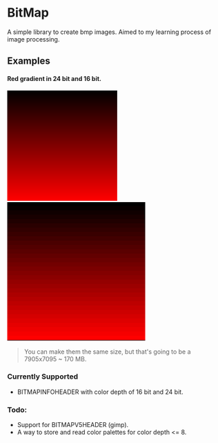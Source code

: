# BitMap
A simple library to create bmp images. Aimed to my learning process of image processing.

## Examples
#### Red gradient in 24 bit and 16 bit.
![red_gradient_24bit_BITMAPINFOHEADER](playground/red_gradient24.bmp)
![red_gradient_16bit_BITMAPINFOHEADER](playground/red_gradient16.bmp)

> You can make them the same size, but that's going to be a 7905x7095 ~ 170 MB.

### Currently Supported
* BITMAPINFOHEADER with color depth of 16 bit and 24 bit.

### Todo:
* Support for BITMAPV5HEADER (gimp).
* A way to store and read color palettes for color depth <= 8.
